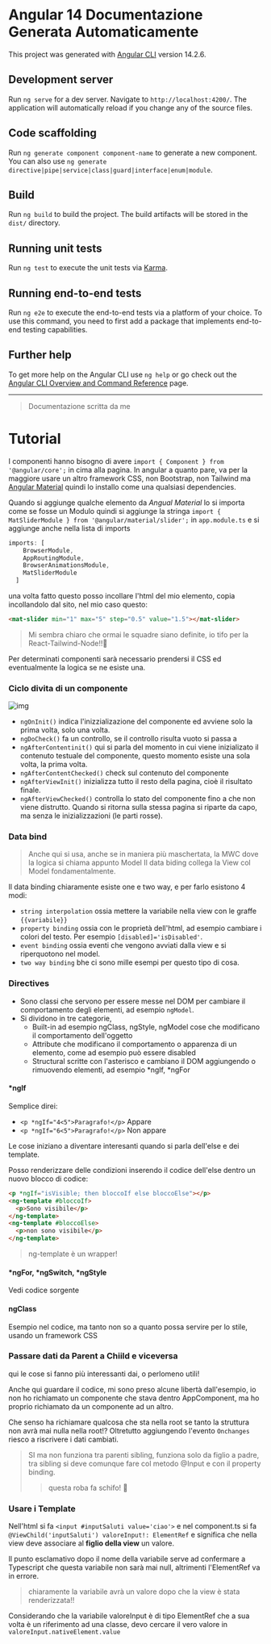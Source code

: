 # Angular 14 Documentazione Generata Automaticamente

This project was generated with [Angular CLI](https://github.com/angular/angular-cli) version 14.2.6.

## Development server

Run `ng serve` for a dev server. Navigate to `http://localhost:4200/`. The application will automatically reload if you change any of the source files.

## Code scaffolding

Run `ng generate component component-name` to generate a new component. You can also use `ng generate directive|pipe|service|class|guard|interface|enum|module`.

## Build

Run `ng build` to build the project. The build artifacts will be stored in the `dist/` directory.

## Running unit tests

Run `ng test` to execute the unit tests via [Karma](https://karma-runner.github.io).

## Running end-to-end tests

Run `ng e2e` to execute the end-to-end tests via a platform of your choice. To use this command, you need to first add a package that implements end-to-end testing capabilities.

## Further help

To get more help on the Angular CLI use `ng help` or go check out the [Angular CLI Overview and Command Reference](https://angular.io/cli) page.

<hr>

>Documentazione scritta da me

# Tutorial
I componenti hanno bisogno di avere `import { Component } from '@angular/core';` in cima alla pagina.
In angular a quanto pare, va per la maggiore usare un altro framework CSS, non Bootstrap, non Tailwind ma [Angular Material](https://material.angular.io/)
quindi lo installo come una qualsiasi dependencies.

Quando si aggiunge qualche elemento da _Angual Material_ lo si importa come se fosse un Modulo quindi si aggiunge la stringa `import { MatSliderModule } from '@angular/material/slider';` in `app.module.ts` e si aggiunge anche nella lista di imports
```ts
imports: [
    BrowserModule,
    AppRoutingModule,
    BrowserAnimationsModule,
    MatSliderModule
  ]
```
una volta fatto questo posso incollare l'html del mio elemento, copia incollandolo dal sito, nel mio caso questo:
```html
<mat-slider min="1" max="5" step="0.5" value="1.5"></mat-slider>
```
>Mi sembra chiaro che ormai le squadre siano definite, io tifo per la React-Tailwind-Node!!🍻

Per determinati componenti sarà necessario prendersi il CSS ed eventualmente la logica se ne esiste una.

### Ciclo divita di un componente
![img](https://i.ibb.co/9vvh4tL/Immagine-2022-10-13-154057.png)

- `ngOnInit()` indica l'inizzializazione del componente ed avviene solo la prima volta, solo una volta.
- `ngDoCheck()` fa un controllo, se il controllo risulta vuoto si passa a
- `ngAfterContentinit()` qui si parla del momento in cui viene inizializato il contenuto testuale del componente, questo momento esiste una sola volta, la prima volta.
- `ngAfterContentChecked()` check sul contenuto del componente
- `ngAfterViewInit()` inizializza tutto il resto della pagina, cioè il risultato finale.
- `ngAfterViewChecked()` controlla lo stato del componente fino a che non viene distrutto.
Quando si ritorna sulla stessa pagina si riparte da capo, ma senza le inizializzazioni (le parti rosse).

### Data bind

>Anche qui si usa, anche se in maniera più maschertata, la MWC dove la logica si chiama appunto Model
Il data biding collega la View col Model fondamentalmente.

Il data binding chiaramente esiste one e two way, e per farlo esistono 4 modi:
- `string interpolation` ossia mettere la variabile nella view con le graffe `{{variabile}}`
- `property binding` ossia con le proprietà dell'html, ad esempio cambiare i colori del testo. Per esempio `[disabled]='isDisabled'`.
- `event binding` ossia eventi che vengono avviati dalla view e si riperquotono nel model.
- `two way binding` bhe ci sono mille esempi per questo tipo di cosa.

### Directives
- Sono classi che servono per essere messe nel DOM per cambiare il comportamento degli elementi, ad esempio `ngModel`.
- Si dividono in tre categorie,
  - Built-in ad esempio ngClass, ngStyle, ngModel cose che modificano il comportamento dell'oggetto
  - Attribute che modificano il comportamento o apparenza di un elemento, come ad esempio può essere disabled
  - Structural scritte con l'asterisco e cambiano il DOM aggiungendo o rimuovendo elementi, ad esempio *ngIf, *ngFor

#### *ngIf
Semplice direi:
- `<p *ngIf="4<5">Paragrafo!</p>` Appare
- `<p *ngIf="6<5">Paragrafo!</p>` Non appare

Le cose iniziano a diventare interesanti quando si parla dell'else e dei template.

Posso renderizzare delle condizioni inserendo il codice dell'else dentro un nuovo blocco di codice:
```html
<p *ngIf="isVisible; then bloccoIf else bloccoElse"></p>
<ng-template #bloccoIf>
  <p>Sono visibile</p>
</ng-template>
<ng-template #bloccoElse>
  <p>non sono visibile</p>
</ng-template>
```
>ng-template è un wrapper!

#### *ngFor, *ngSwitch, *ngStyle

Vedi codice sorgente

#### ngClass
Esempio nel codice, ma tanto non so a quanto possa servire per lo stile, usando un framework CSS

### Passare dati da Parent a Chiild e viceversa
qui le cose si fanno più interessanti dai, o perlomeno utili!

Anche qui guardare il codice, mi sono preso alcune libertà dall'esempio, io non ho richiamato un componente che stava dentro AppComponent, ma ho proprio richiamato da un componente ad un altro.

Che senso ha richiamare qualcosa che sta nella root se tanto la struttura non avrà mai nulla nella root!?
Oltretutto aggiungendo l'evento `Onchanges` riesco a riscrivere i dati cambiati.
> SI ma non funziona tra parenti sibling, funziona solo da figlio a padre, tra sibling si deve comunque fare col metodo @Input e con il property binding.
>> questa roba fa schifo! 🤮

### Usare i Template

Nell'html si fa `<input #inputSaluti value='ciao'>` e nel component.ts si fa `@ViewChild('inputSaluti') valoreInput!: ElementRef` e significa che nella view deve associare al __figlio della view__ un valore.

Il punto esclamativo dopo il nome della variabile serve ad confermare a Typescript che questa variabile non sarà mai null, altrimenti l'ElementRef va in errore.
> chiaramente la variabile avrà un valore dopo che la view è stata renderizzata!!

Considerando che la variabile valoreInput è di tipo ElementRef che a sua volta è un riferimento ad una classe, devo cercare il vero valore in `valoreInput.nativeElement.value`
